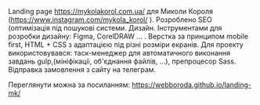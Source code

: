 Landing page https://mykolakorol.com.ua/ для Миколи Короля (https://www.instagram.com/mykola_korol/ ).
Розроблено 
SEO (оптимізація під пошукові системи. 
Дизайн. 
Інструментами для розробки дизайну: Figma, CorelDRAW ... . 
Верстка за принципом mobile first, HTML + CSS з адаптацією під різні розміри екранів. 
Для проекту використовувався: таск-менеджер для автоматичного виконання завдань gulp,(мініфікаціі, об'єднання файлів, ...), препроцесор Sass. 
Відправка замовлення з сайту на телеграм.

Переглянути можна за посиланням: https://webboroda.github.io/landing-mk/ 

